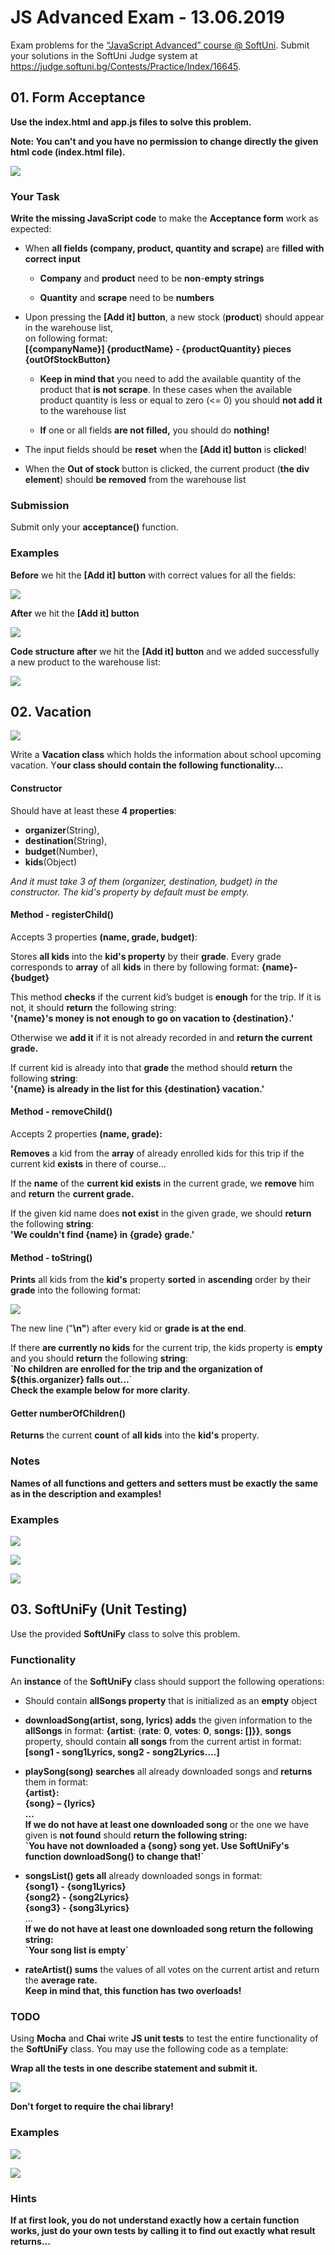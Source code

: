 JS Advanced Exam - 13\.06\.2019
=========================================

Exam problems for the [“JavaScript Advanced” course \@
SoftUni](https://softuni.bg/courses/js-advanced). Submit your solutions in the
SoftUni Judge system at <https://judge.softuni.bg/Contests/Practice/Index/16645>.

01\. Form Acceptance
-----------

**Use the index.html and app.js files to solve this problem.**

**Note: You can't and you have no permission to change directly the given html code (index.html file).**

![](media/ca217517bbda01f2d034d28e67f3f597.png)

### Your Task

**Write the missing JavaScript code** to make the **Acceptance form** work as
expected:

-   When **all fields (company, product, quantity and scrape)** are **filled
    with correct input**

    -   **Company** and **product** need to be **non**-**empty strings**

    -   **Quantity** and **scrape** need to be **numbers**

-   Upon pressing the **[Add it] button**, a new stock (**product**) should
    appear in the warehouse list,  
    on following format:  
    **[{companyName}] {productName} - {productQuantity} pieces
    {outOfStockButton}**

    -   **Keep in mind that** you need to add the available quantity of the
        product that **is not scrape**. In these cases when the available
        product quantity is less or equal to zero (\<= 0) you should **not add
        it** to the warehouse list

    -   **If** one or all fields **are not filled,** you should do **nothing!**

-   The input fields should be **reset** when the **[Add it] button** is
    **clicked**!

-   When the **Out of stock** button is clicked, the current product (**the div
    element**) should **be removed** from the warehouse list

### Submission

Submit only your **acceptance()** function.

### Examples

**Before** we hit the **[Add it] button** with correct values for all the
fields:

![](media/dd92c3ec48d90f77ae469676dd6745e7.png)

**After** we hit the **[Add it] button**

![](media/1272dac29057d23cb1a35cb8fc3f74b5.png)

**Code structure after** we hit the **[Add it] button** and we added
successfully a new product to the warehouse list:

![](media/23bbab05fc3c0974aab34615cb6331ec.png)

02\. Vacation 
---------------

![](media/2.png)

Write a **Vacation class** which holds the information about school upcoming
vacation. Y**our class should contain the following functionality...**

#### Constructor

Should have at least these **4 properties**:  

- **organizer**(String),  
- **destination**(String),  
- **budget**(Number),  
- **kids**(Object)

*And it must take 3 of them (organizer, destination, budget) in the constructor. The kid's property by default must be empty.*

#### Method - registerChild()

Accepts 3 properties **(name, grade, budget)**:

Stores **all kids** into the **kid's property** by their **grade**. Every grade
corresponds to **array** of all **kids** in there by following format: **{name}-{budget}**

This method **checks** if the current kid’s budget is **enough** for the trip.
If it is not, it should **return** the following string:  
**'{name}'s money is not enough to go on vacation to {destination}.'**

Otherwise we **add it** if it is not already recorded in and **return the
current grade.**

If current kid is already into that **grade** the method should **return** the
following **string**:  
**'{name} is already in the list for this {destination} vacation.'**

#### Method - removeChild()

Accepts 2 properties **(name, grade):**

**Removes** a kid from the **array** of already enrolled kids for this trip if
the current kid **exists** in there of course…

If the **name** of the **current kid exists** in the current grade, we
**remove** him and **return** the **current grade.**

If the given kid name does **not exist** in the given grade, we should
**return** the following **string**:  
**'We couldn't find {name} in {grade} grade.'**

#### Method - toString() 

**Prints** all kids from the **kid's** property **sorted** in **ascending**
order by their **grade** into the following format:

![](media/2-x.png)

The new line ("**\\n"**) after every kid or **grade is at the end**.

If there **are currently no kids** for the current trip, the kids property is
**empty** and you should **return** the following **string**:  
**\`No children are enrolled for the trip and the organization of
\${this.organizer} falls out...**\`  
**Check the example below for more clarity**.

#### Getter numberOfChildren()

**Returns** the current **count** of **all kids** into the **kid's** property.

### Notes

**Names of all functions and getters and setters must be exactly the same as in the description and examples!**

### Examples

![](media/2-1.png)

![](media/2-2.png)

![](media/2-3.png)

03\. SoftUniFy (Unit Testing)
-----------------------

Use the provided **SoftUniFy** class to solve this problem.

### Functionality

An **instance** of the **SoftUniFy** class should support the following
operations:

-   Should contain **allSongs property** that is initialized as an **empty**
    object

-   **downloadSong(artist, song, lyrics) adds** the given information to the
    **allSongs** in format: **{artist**: {**rate**: **0**, **votes**: **0**,
    **songs: []}}**, **songs** property, should contain **all songs** from the
    current artist in format:  
    **[song1 - song1Lyrics, song2 - song2Lyrics....]**

-   **playSong(song) searches** all already downloaded songs and **returns**
    them in format:  
    **{artist}:**  
    **{song} – {lyrics}**  
    **...**  
    **If we do not have at least one downloaded song** or the one we have given
    is **not found** should **return the following string:**  
    **\`You have not downloaded a {song} song yet. Use SoftUniFy's function
    downloadSong() to change that!\`**

-   **songsList() gets all** already downloaded songs in format:  
    **{song1} - {song1Lyrics}**  
    **{song2} - {song2Lyrics}**  
    **{song3} - {song3Lyrics}**  
    ...  
    **If we do not have at least one downloaded song return the following
    string:**  
    **\`Your song list is empty\`**

-   **rateArtist() sums** the values of all votes on the current artist and
    return the **average rate.**  
    **Keep in mind that, this function has two overloads!**

### TODO

Using **Mocha** and **Chai** write **JS unit tests** to test the entire
functionality of the **SoftUniFy** class. You may use the following code as a template:

**Wrap all the tests in one describe statement and submit it.**

![](media/3.png)

**Don't forget to require the chai library!**

### Examples

![](media/3-1.png)

![](media/3-2.png)

### Hints

**If at first look, you do not understand exactly how a certain function works, just do your own tests by calling it to find out exactly what result returns...**
